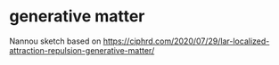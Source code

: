 # generative matter

Nannou sketch based on https://ciphrd.com/2020/07/29/lar-localized-attraction-repulsion-generative-matter/
